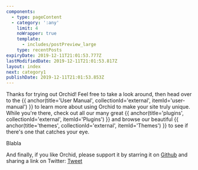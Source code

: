 ```yaml
---
components:
  - type: pageContent
  - category: ':any'
    limit: 4
    noWrapper: true
    template:
      - includes/postPreview_large
    type: recentPosts
expiryDate: 2019-12-11T21:01:53.777Z
lastModifiedDate: 2019-12-11T21:01:53.817Z
layout: index
next: category1
publishDate: 2019-12-11T21:01:53.853Z
---
```

Thanks for trying out Orchid! Feel free to take a look around, then head over to the 
{{ anchor(title='User Manual', collectionId='external', itemId='user-manual') }} to learn more about using Orchid to make 
your site truly unique. While you're there, check out all our many great 
{{ anchor(title='plugins', collectionId='external', itemId='Plugins') }} and browse our beautiful 
{{ anchor(title='themes', collectionId='external', itemId='Themes') }} to see if there's one that catches your eye.



Blabla

And finally, if you like Orchid, please support it by starring it on [Github](https://github.com/orchidhq/Orchid) and 
sharing a link on Twitter: <a 
    href="https://twitter.com/share?ref_src=twsrc%5Etfw" 
    class="twitter-share-button" 
    data-text="Check out the site I just made with @OrchidSSG, a new Static Site Generator for Java and Kotlin!" 
    data-url="{{site.baseUrl}}" data-show-count="false">Tweet</a>

<script async src="https://platform.twitter.com/widgets.js" charset="utf-8"></script>
